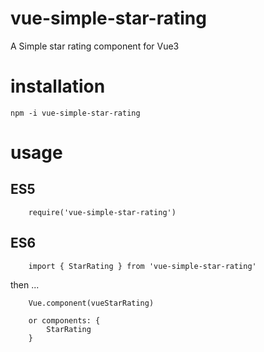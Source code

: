 # vue-simple-star-rating

A Simple star rating component for Vue3

# installation
`npm -i vue-simple-star-rating`

# usage

## ES5
```
    require('vue-simple-star-rating')
```
## ES6
```
    import { StarRating } from 'vue-simple-star-rating'
```
then ...

```
    Vue.component(vueStarRating)

    or components: {
        StarRating
    }

```
